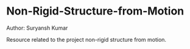 # Non-Rigid-Structure-from-Motion
Author: Suryansh Kumar

Resource related to the project non-rigid structure from motion.
